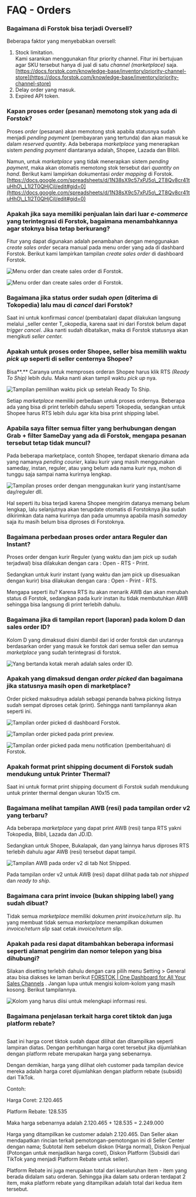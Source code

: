 # FAQ - Orders

### **Bagaimana di Forstok** bisa terjadi Oversell?

Beberapa faktor yang menyebabkan oversell:

1. Stock limitation.\
   Kami sarankan menggunakan fitur priority channel. Fitur ini bertujuan agar SKU tersebut hanya di jual di satu _channel (marketplace)_ saja.\
   [https://docs.forstok.com/knowledge-base/inventory/priority-channel-store](https://docs.forstok.com/knowledge-base/inventory/priority-channel-store)
2. Delay order yang masuk.
3. Expired API token.

### **Kapan proses order (pesanan) memotong stok yang ada di Forstok?**

Proses _order_ (pesanan) akan memotong stok apabila statusnya sudah menjadi _pending payment_ (pembayaran yang tertunda) dan akan masuk ke dalam  _reserved quantity_. Ada beberapa _marketplace_ yang menerapkan sistem _pending payment_ diantaranya adalah, Shopee, Lazada dan Blibli.

Namun, untuk _marketplace_ yang tidak menerapkan sistem _pending payment_, maka akan otomatis memotong stok tersebut dari _quantity on hand_. Berikut kami lampirkan dokumentasi _order mapping_ di Forstok. [https://docs.google.com/spreadsheets/d/1N38sX9c57xPJ5o\_2T8Qv8cr41tuHhO\_L1I2T0QHjCiI/edit#gid=0](https://docs.google.com/spreadsheets/d/1N38sX9c57xPJ5o\_2T8Qv8cr41tuHhO\_L1I2T0QHjCiI/edit#gid=0)

### **Apakah jika saya memiliki penjualan lain dari luar **_**e-commerce**_** yang terintegrasi di Forstok, bagaimana menambahkannya agar stoknya bisa tetap berkurang?**

Fitur yang dapat digunakan adalah penambahan dengan menggunakan _create sales order_ secara manual pada menu order yang ada di dashbard Forstok. Berikut kami lampirkan tampilan _create sales order_ di dashboard Forstok.

![Menu order dan create sales order di Forstok.](../../.gitbook/assets/Screenshot\_1.png)

![Menu order dan create sales order di Forstok.](<../../.gitbook/assets/WhatsApp Image 2022-03-15 at 2.07.24 PM.jpeg>)

### **Bagaimana jika status order sudah **_**open**_** (diterima di Tokopedia) lalu mau di **_**cancel**_** dari Forstok?**

Saat ini untuk konfirmasi _cancel_ (pembatalan) dapat dilakukan langsung melalui _seller center T_okopedia, karena saat ini dari Forstok belum dapat _trigger cancel_. Jika nanti sudah dibatalkan, maka di Forstok statusnya akan mengikuti _seller center._

### **Apakah untuk proses order Shopee, seller bisa memilih waktu **_**pick up**_** seperti di seller centernya Shopee?**

Bisa**.** Caranya untuk memproses orderan Shopee harus klik RTS _(Ready To Ship)_ lebih dulu. Maka nanti akan tampil waktu _pick up_ nya.

![Tampilan pemilihan waktu pick up setelah Ready To Ship.](../../.gitbook/assets/Picture1.png)

Setiap _marketplace_ memiliki perbedaan untuk proses ordernya. Beberapa ada yang bisa di print terlebih dahulu seperti Tokopedia, sedangkan untuk Shopee harus RTS lebih dulu agar kita bisa print shipping label.

### **Apabila saya filter semua filter yang berhubungan dengan Grab + filter SameDay yang ada di Forstok, mengapa pesanan tersebut tetap tidak muncul?**

Pada beberapa marketplace, contoh Shopee, terdapat skenario dimana ada yang namanya _pending courier_, kalau kurir yang masih menggunakan sameday, instan, reguler, atau yang belum ada nama kurir nya, mohon di tunggu saja sampai nama kurirnya lengkap.

![Tampilan proses order dengan menggunakan kurir yang instant/same day/reguler dll.](../../.gitbook/assets/Picture2.png)

Hal seperti itu bisa terjadi karena Shopee mengirim datanya memang belum lengkap, lalu selanjutnya akan terupdate otomatis di Forstoknya jika sudah dikirimkan data nama kurirnya dan pada umumnya apabila masih _sameday_ saja itu masih belum bisa diproses di Forstoknya.

### **Bagaimana perbedaan proses order antara Reguler dan Instant?**

Proses order dengan kurir Reguler (yang waktu dan jam pick up sudah terjadwal) bisa dilakukan dengan cara : Open - RTS - Print.

Sedangkan untuk kurir instant (yang waktu dan jam pick up disesuaikan dengan kurir) bisa dilakukan dengan cara : Open - Print - RTS.

Mengapa seperti itu? Karena RTS itu akan menarik AWB dan akan merubah status di Forstok, sedangkan pada kurir instan itu tidak membutuhkan AWB sehingga bisa langsung di print terlebih dahulu.

### Bagaimana jika di tampilan report (laporan) pada kolom D dan sales order ID?

Kolom D yang dimaksud disini diambil dari id order forstok dan urutannya berdasarkan order yang masuk ke forstok dari semua seller dan semua _marketplace_ yang sudah terintegrasi di forstok.

![Yang bertanda kotak merah adalah sales order ID.](../../.gitbook/assets/Picture3.png)

### Apakah yang dimaksud dengan _order picked_ dan bagaimana jika statusnya masih open di marketplace?

Order picked maksudnya adalah sebagai penanda bahwa picking listnya sudah sempat diproses cetak (print). Sehingga nanti tampilannya akan seperti ini.

![Tampilan order picked di dashboard Forstok.](<../../.gitbook/assets/tampilan di ui forstok.png>)

![Tampilan order picked pada print preview.](<../../.gitbook/assets/tampilan print preview.png>)

![Tampilan order picked pada menu notification (pemberitahuan) di Forstok.](<../../.gitbook/assets/tampilan pemberitahuan forstok.png>)

### **Apakah format print shipping document di Forstok sudah mendukung untuk Printer Thermal?**

Saat ini untuk format print shipping document di Forstok sudah mendukung untuk printer thermal dengan ukuran 10x15 cm.

### **Bagaimana melihat tampilan AWB (resi) pada tampilan order v2 yang terbaru?**

Ada beberapa _marketplace_ yang dapat print AWB (resi) tanpa RTS yakni  Tokopedia, Blibli, Lazada dan JD.ID.

Sedangkan untuk Shopee, Bukalapak, dan yang lainnya harus diproses RTS terlebih dahulu agar AWB (resi) tersebut dapat tampil.

![Tampilan AWB pada order v2 di tab Not Shipped.](<../../.gitbook/assets/WhatsApp Image 2022-05-11 at 12.17.33 PM.jpeg>)

Pada tampilan order v2 untuk AWB (resi) dapat dilihat pada tab _not shipped_ dan _ready to ship_.&#x20;

### Bagaimana cara print invoice (bukan shipping label) yang sudah dibuat?

Tidak semua _marketplace_ memiliki dokumen _print invoice/return slip_. Itu yang membuat tidak semua _marketplace_ menampilkan dokumen _invoice/return slip_ saat cetak _invoice/return slip_.

### Apakah pada resi dapat ditambahkan beberapa informasi seperti alamat pengirim dan nomor telepon yang bisa dihubungi?

Silakan disetting terlebih dahulu dengan cara pilih menu Setting > General atau bisa diakses ke laman berikut [FORSTOK | One Dashboard for All Your Sales Channels](https://www.forstok.com/dashboard/general) . Jangan lupa untuk mengisi kolom-kolom yang masih kosong. Berikut tampilannya.

![Kolom yang harus diisi untuk melengkapi informasi resi. ](../../.gitbook/assets/ZcGRgt3ysm0h\_DiGDC1qL2VyDWL8bxCmnQ.png)

### Bagaimana penjelasan terkait harga coret tiktok dan juga platform rebate?

<figure><img src="../../.gitbook/assets/FORSTOK.png" alt=""><figcaption></figcaption></figure>

Saat ini harga coret tiktok sudah dapat dilihat dan ditampilkan seperti lampiran diatas. Dengan perhitungan harga coret tersebut jika dijumlahkan dengan platform rebate merupakan harga yang sebenarnya.

Dengan demikian, harga yang dilihat oleh customer pada tampilan device mereka adalah harga coret dijumlahkan dengan platform rebate (subsidi) dari TikTok.

Contoh:

Harga Coret: 2.120.465

Platform Rebate: 128.535

Maka harga sebenarnya adalah 2.120.465 + 128.535 = 2.249.000

Harga yang ditampilkan ke customer adalah 2.120.465. Dan Seller akan mendapatkan rincian terkait pemotongan-pemotongan ini di Seller Center dengan nama; Subtotal item sebelum diskon (Harga normal), Diskon Penjual (Potongan untuk menjadikan harga coret), Diskon Platform (Subsidi dari TikTok yang menjadi Platform Rebate untuk seller).

Platform Rebate ini juga merupakan total dari keseluruhan item - item yang berada didalam satu orderan. Sehingga jika dalam satu orderan terdapat 2 item, maka platform rebate yang ditampilkan adalah total dari kedua item tersebut.
